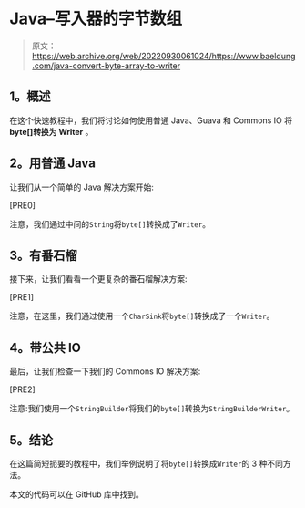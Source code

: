 # Java–写入器的字节数组

> 原文：<https://web.archive.org/web/20220930061024/https://www.baeldung.com/java-convert-byte-array-to-writer>

## **1。概述**

在这个快速教程中，我们将讨论如何使用普通 Java、Guava 和 Commons IO 将 **byte[]转换为 Writer** 。

## **2。用普通 Java**

让我们从一个简单的 Java 解决方案开始:

[PRE0]

注意，我们通过中间的`String`将`byte[]`转换成了`Writer`。

## **3。有番石榴**

接下来，让我们看看一个更复杂的番石榴解决方案:

[PRE1]

注意，在这里，我们通过使用一个`CharSink`将`byte[]`转换成了一个`Writer`。

## **4。带公共 IO**

最后，让我们检查一下我们的 Commons IO 解决方案:

[PRE2]

注意:我们使用一个`StringBuilder`将我们的`byte[]`转换为`StringBuilderWriter`。

## **5。结论**

在这篇简短扼要的教程中，我们举例说明了将`byte[]`转换成`Writer`的 3 种不同方法。

本文的代码可以在 GitHub 库中找到。